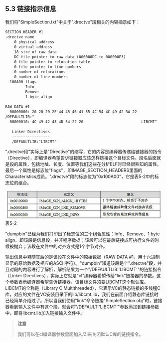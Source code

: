 ## 5.3 链接指示信息

我们将"SimpleSection.txt"中关于".drectve"段相关的内容摘录如下：

    SECTION HEADER #1
    .drectve name
        0 physical address
        0 virtual address
        18 size of raw data
        DC file pointer to raw data (000000DC to 000000F3)
        0 file pointer to relocation table
        0 file pointer to line numbers
        0 number of relocations
        0 number of line numbers
      100A00 flags
             Info
             Remove
             1 byte align

    RAW DATA #1
      00000000: 20 20 20 2F 44 45 46 41 55 4C 54 4C 49 42 3A 22     /DEFAULTLIB:"
      00000010: 4C 49 42 43 4D 54 22 20                          LIBCMT" 

       Linker Directives
       -----------------
       /DEFAULTLIB:"LIBCMT"

".drectve段"实际上是"Directive"的缩写，它的内容是编译器传递给链接器的指令（Directive），即编译器希望告诉链接器应该怎样链接这个目标文件。段名后面就是段的属性，包括地址、长度、位置等我们这些在分析ELF时已经很熟知的属性，最后一个属性是标志位"flags"，即IMAGE_SECTION_HEADERS里面的Characteristics成员。".drectve"段的标志位为"0x100A00"，它是表5-2中的标志位的组合。

![](../Images/5-0-2.jpg)\
表5-2

"dumpbin"已经为我们打印出了标志位的三个组合属性：Info、Remove、1 byte
align。即该段是信息段，并非程序数据；该段可以在最后链接成可执行文件的时候被抛弃；该段在文件中的对齐方式是1个字节对齐。

输出信息中紧随其后的是该段在文件中的原始数据（RAW DATA
#1，用十六进制显示的原始数据及相应的ASCII字符）。"dumpbin"知道该段是个".drectve"段，并且对段的内容进行了解析，解析结果为一个"/DEFAULTLIB:'LIBCMT'"的链接指令（Linker
Directives），实际上它就是"cl"编译器希望传给"link"链接器的参数。这个参数表示编译器希望告诉链接器，该目标文件须要LIBCMT这个默认库。LIBCMT的全称是（Library
C
Multithreaded），它表示VC的静态链接的多线程C库，对应的文件在VC安装目录下的lib/libcmt.lib，我们在前面介绍静态库链接时已经简单介绍过了。所以当我们使用"link"命令链接"SimpleSection.obj"时，链接器看到输入文件中有这个段，就会将"/DEFAULT:'LIBCMT'"参数添加到链接参数中，即将libcmt.lib加入链接输入文件中。

> **注意**
>
> 我们可以在cl编译器参数里面加入/Zl来关闭默认C库的链接指令。
